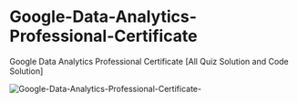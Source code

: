 # Google-Data-Analytics-Professional-Certificate
Google Data Analytics Professional Certificate [All Quiz Solution and Code Solution]


![Google-Data-Analytics-Professional-Certificate-](https://user-images.githubusercontent.com/71000042/218763615-c24bef0e-aeb0-41de-80b6-e079bd960f82.jpg)
